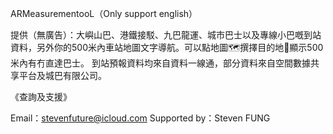ARMeasurementooL（Only support english）

提供（無廣告）：大嶼山巴、港鐵接駁、九巴龍運、城市巴士以及專線小巴嘅到站資料，另外你的500米內車站地圖文字導航。可以點地圖🗺️撰擇目的地📍顯示500米內有冇直達巴士。
到站預報資料均來自資料一線通，部分資料來自空間數據共享平台及城巴有限公司。

《查詢及支援》

Email：stevenfuture@icloud.com
Supported by：Steven FUNG
